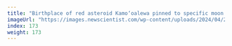 ```yaml
---
title: "Birthplace of red asteroid Kamo‘oalewa pinned to specific moon crater"
imageUrl: "https://images.newscientist.com/wp-content/uploads/2024/04/25121717/SEI_201250531.jpg?width=788"
index: 173
weight: 173
---
```

